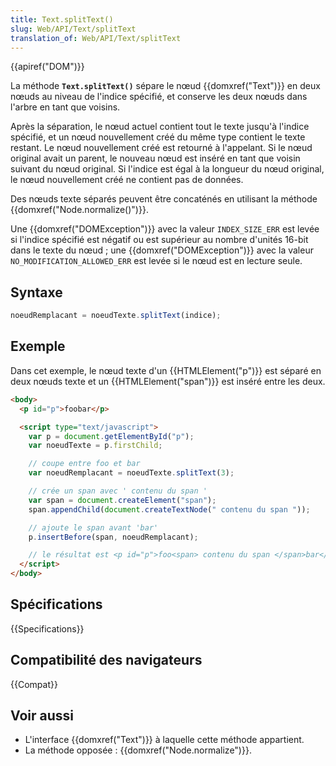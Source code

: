 ```yaml
---
title: Text.splitText()
slug: Web/API/Text/splitText
translation_of: Web/API/Text/splitText
---
```


{{apiref("DOM")}}

La méthode **`Text.splitText()`** sépare le nœud {{domxref("Text")}} en deux nœuds au niveau de l'indice spécifié, et conserve les deux nœuds dans l'arbre en tant que voisins.

Après la séparation, le nœud actuel contient tout le texte jusqu'à l'indice spécifié, et un nœud nouvellement créé du même type contient le texte restant. Le nœud nouvellement créé est retourné à l'appelant. Si le nœud original avait un parent, le nouveau nœud est inséré en tant que voisin suivant du nœud original. Si l'indice est égal à la longueur du nœud original, le nœud nouvellement créé ne contient pas de données.

Des nœuds texte séparés peuvent être concaténés en utilisant la méthode {{domxref("Node.normalize()")}}.

Une {{domxref("DOMException")}} avec la valeur `INDEX_SIZE_ERR` est levée si l'indice spécifié est négatif ou est supérieur au nombre d'unités 16-bit dans le texte du nœud&nbsp;; une {{domxref("DOMException")}} avec la valeur `NO_MODIFICATION_ALLOWED_ERR` est levée si le nœud est en lecture seule.

## Syntaxe

```js
noeudRemplacant = noeudTexte.splitText(indice);
```

## Exemple

Dans cet exemple, le nœud texte d'un {{HTMLElement("p")}} est séparé en deux nœuds texte et un {{HTMLElement("span")}} est inséré entre les deux.

```html
<body>
  <p id="p">foobar</p>

  <script type="text/javascript">
    var p = document.getElementById("p");
    var noeudTexte = p.firstChild;

    // coupe entre foo et bar
    var noeudRemplacant = noeudTexte.splitText(3);

    // crée un span avec ' contenu du span '
    var span = document.createElement("span");
    span.appendChild(document.createTextNode(" contenu du span "));

    // ajoute le span avant 'bar'
    p.insertBefore(span, noeudRemplacant);

    // le résultat est <p id="p">foo<span> contenu du span </span>bar</p>
  </script>
</body>
```

## Spécifications

{{Specifications}}

## Compatibilité des navigateurs

{{Compat}}

## Voir aussi

- L'interface {{domxref("Text")}} à laquelle cette méthode appartient.
- La méthode opposée&nbsp;: {{domxref("Node.normalize")}}.
